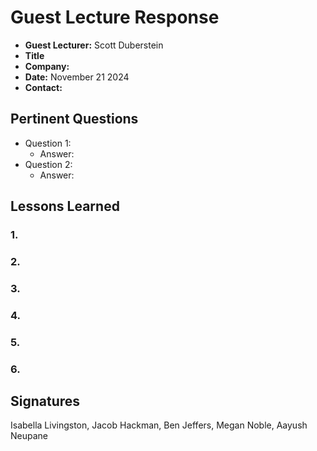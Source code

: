 # Guest Lecture Response

- **Guest Lecturer:** Scott Duberstein 
- **Title** 
- **Company:** 
- **Date:** November 21 2024
- **Contact:** 

## Pertinent Questions

* Question 1: 
    * Answer: 
* Question 2: 
    * Answer: 

## Lessons Learned

### 1.

### 2. 

### 3.

### 4.

### 5.

### 6.

## Signatures
Isabella Livingston, Jacob Hackman, Ben Jeffers, Megan Noble, Aayush Neupane
